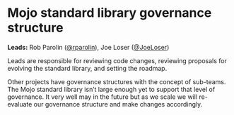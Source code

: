 # Mojo standard library governance structure

**Leads:**
Rob Parolin ([@rparolin](https://github.com/rparolin)),
Joe Loser ([@JoeLoser](https://github.com/JoeLoser))

Leads are responsible for reviewing code changes, reviewing proposals for
evolving the standard library, and setting the roadmap.

Other projects have governance structures with the concept of sub-teams. The
Mojo standard library isn’t large enough yet to support that level of
governance. It very well may in the future but as we scale we will re-evaluate
our governance structure and make changes accordingly.
